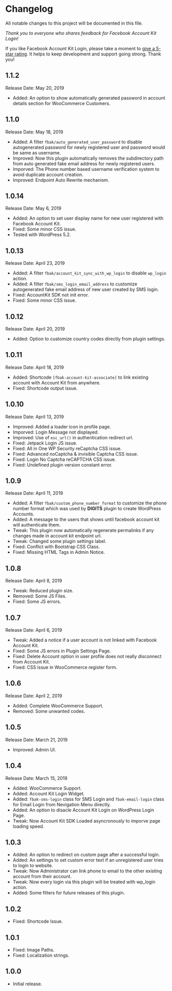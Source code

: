 # Changelog
All notable changes to this project will be documented in this file.

*Thank you to everyone who shares feedback for Facebook Account Kit Login!*

If you like Facebook Account Kit Login, please take a moment to [give a 5-star rating](https://wordpress.org/support/plugin/fb-account-kit-login/reviews/?rate=5#new-post). It helps to keep development and support going strong. Thank you!

## 1.1.2
Release Date: May 20, 2019

* Added: An option to show automatically generated password in account details section for WooCommerce Customers.

## 1.1.0
Release Date: May 18, 2019

* Added: A filter `fbak/auto_generated_user_password` to disable autogenerated password for newly registered user and password would be same as username.
* Improved: Now this plugin automatically removes the subdirectory path from auto generated fake email address for newly registered users.
* Imporved: The Phone number based username verification system to avoid duplicate account creation.
* Improved: Endpoint Auto Rewrite mechanism.

## 1.0.14
Release Date: May 6, 2019

* Added: An option to set user display name for new user registered with Facebook Account Kit.
* Fixed: Some minor CSS issue.
* Tested with WordPress 5.2.

## 1.0.13
Release Date: April 23, 2019

* Added: A filter `fbak/account_kit_sync_with_wp_login` to disable `wp_login` action.
* Added: A filter `fbak/sms_login_email_address` to customize autogenerated fake email address of new user created by SMS login.
* Fixed: AccountKit SDK not init error.
* Fixed: Some minor CSS issue.

## 1.0.12
Release Date: April 20, 2019

* Added: Option to customize country codes directly from plugin settings.

## 1.0.11
Release Date: April 18, 2019

* Added: Shortcode `[fbak-account-kit-associate]` to link existing account with Account Kit from anywhere.
* Fixed: Shortcode output issue.

## 1.0.10
Release Date: April 13, 2019

* Improved: Added a loader icon in profile page.
* Imporved: Login Message not displayed.
* Improved: Use of `esc_url()` in authentication redirect url.
* Fixed: Jetpack Login JS issue.
* Fixed: All in One WP Security reCaptcha CSS issue.
* Fixed: Advanced noCaptcha & invisible Captcha CSS issue.
* Fixed: Login No Captcha reCAPTCHA CSS issue.
* Fixed: Undefined plugin version constant error.

## 1.0.9
Release Date: April 11, 2019

* Added: A filter `fbak/custom_phone_number_format` to customize the phone number format which was used by **DIGITS** plugin to create WordPress Accounts.
* Added: A message to the users that shows until facebook account kit will authenticate them.
* Tweak: This plugin now automatically regenerate permalinks if any changes made in account kit endpoint url.
* Tweak: Changed some plugin settings label.
* Fixed: Conflict with Bootstrap CSS Class.
* Fixed: Missing HTML Tags in Admin Notice.

## 1.0.8
Release Date: April 8, 2019

* Tweak: Reduced plugin size.
* Removed: Some JS Files.
* Fixed: Some JS errors.

## 1.0.7
Release Date: April 6, 2019

* Tweak: Added a notice if a user account is not linked with Facebook Account Kit.
* Fixed: Some JS errors in Plugin Settings Page.
* Fixed: Delete Account option in user profile does not really disconnect from Account Kit.
* Fixed: CSS issue in WooCommerce register form.

## 1.0.6
Release Date: April 2, 2019

* Added: Complete WooCommerce Support.
* Removed: Some unwanted codes.

## 1.0.5
Release Date: March 21, 2019

* Improved: Admin UI.

## 1.0.4
Release Date: March 15, 2019

* Added: WooCommerce Support.
* Added: Account Kit Login Widget.
* Added: `fbak-sms-login` class for SMS Login and `fbak-email-login` class for Email Login from Nevigation Menu directly.
* Added: An option to disacle Account Kit Login on WordPress Login Page.
* Tweak: Now Account Kit SDK Loaded asyncronously to imporve page loading speed.

## 1.0.3

* Added: An option to redirect on custom page after a successful login.
* Added: An settings to set custom error text if an unregistered user tries to login to website.
* Tweak: Now Administrator can link phone to email to the other existing account from their account.
* Tweak: Now every login via this plugin will be treated with wp_login action.
* Added: Some filters for future releases of this plugin.

## 1.0.2

* Fixed: Shortcode Issue.

## 1.0.1

* Fixed: Image Paths.
* Fixed: Localization strings.

## 1.0.0

* Initial release.
